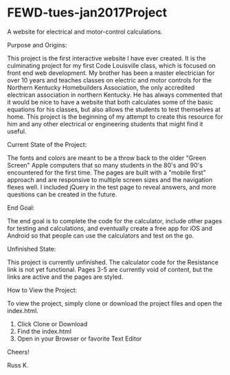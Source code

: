# FEWD-tues-jan2017Project
A website for electrical and motor-control calculations.

Purpose and Origins:

This project is the first interactive website I have ever created.  It is the culminating project for my first Code Louisville class, which is focused on front end web development.  My brother has been a master electrician for over 10 years and teaches classes on electric and motor controls for the Northern Kentucky Homebuilders Association, the only accredited electrican association in northern Kentucky.  He has always commented that it would be nice to have a website that both calculates some of the basic equations for his classes, but also allows the students to test themselves at home.  This project is the beginning of my attempt to create this resource for him and any other electrical or engineering students that might find it useful.

Current State of the Project:

The fonts and colors are meant to be a throw back to the older "Green Screen" Apple computers that so many students in the 80's and 90's encountered for the first time.  The pages are built with a "mobile first" approach and are responsive to multiple screen sizes and the navigation flexes well.  I included jQuery in the test page to reveal answers, and more questions can be created in the future.

End Goal:

The end goal is to complete the code for the calculator, include other pages for testing and calculations, and eventually create a free app for iOS and Android so that people can use the calculators and test on the go.

Unfinished State:

This project is currently unfinished.  The calculator code for the Resistance link is not yet functional.  Pages 3-5 are currently void of content, but the links are active and the pages are styled.

How to View the Project:

To view the project, simply clone or download the project files and open the index.html.

1. Click Clone or Download
2. Find the index.html
3. Open in your Browser or favorite Text Editor

Cheers!

Russ K.

